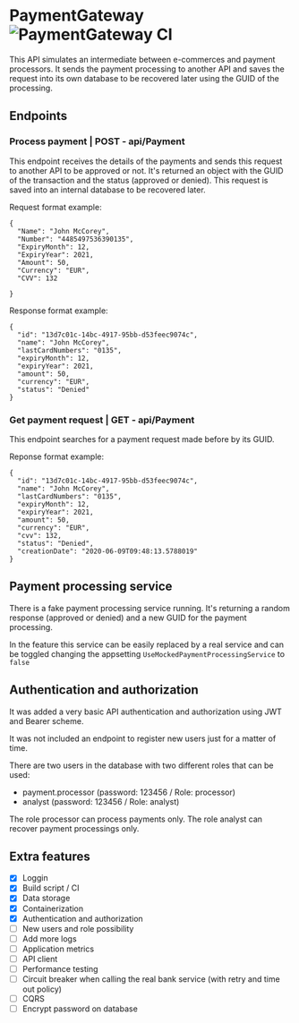 # PaymentGateway ![PaymentGateway CI](https://github.com/HenriqueGouvea/PaymentGateway/workflows/PaymentGateway%20CI/badge.svg)
This API simulates an intermediate between e-commerces and payment processors. It sends the payment processing to another API and saves the request into its own database to be recovered later using the GUID of the processing.

## Endpoints

### Process payment | POST - api/Payment

This endpoint receives the details of the payments and sends this request to another API to be approved or not. It's returned an object with the GUID of the transaction and the status (approved or denied). This request is saved into an internal database to be recovered later.

Request format example:
```
{
  "Name": "John McCorey",
  "Number": "4485497536390135",
  "ExpiryMonth": 12,
  "ExpiryYear": 2021,
  "Amount": 50,
  "Currency": "EUR",
  "CVV": 132

}
```

Response format example:
```
{
  "id": "13d7c01c-14bc-4917-95bb-d53feec9074c",
  "name": "John McCorey",
  "lastCardNumbers": "0135",
  "expiryMonth": 12,
  "expiryYear": 2021,
  "amount": 50,
  "currency": "EUR",
  "status": "Denied"
}
```

### Get payment request | GET - api/Payment

This endpoint searches for a payment request made before by its GUID.

Reponse format example:
```
{
  "id": "13d7c01c-14bc-4917-95bb-d53feec9074c",
  "name": "John McCorey",
  "lastCardNumbers": "0135",
  "expiryMonth": 12,
  "expiryYear": 2021,
  "amount": 50,
  "currency": "EUR",
  "cvv": 132,
  "status": "Denied",
  "creationDate": "2020-06-09T09:48:13.5788019"
}
```

## Payment processing service

There is a fake payment processing service running. It's returning a random response (approved or denied) and a new GUID for the payment processing.

In the feature this service can be easily replaced by a real service and can be toggled changing the appsetting ```UseMockedPaymentProcessingService``` to ```false```

## Authentication and authorization

It was added a very basic API authentication and authorization using JWT and Bearer scheme.

It was not included an endpoint to register new users just for a matter of time.

There are two users in the database with two different roles that can be used:
- payment.processor (password: 123456 / Role: processor)
- analyst (password: 123456 / Role: analyst)

The role processor can process payments only. The role analyst can recover payment processings only.

## Extra features
- [x] Loggin
- [x] Build script / CI
- [x] Data storage
- [x] Containerization
- [x] Authentication and authorization
- [ ] New users and role possibility
- [ ] Add more logs
- [ ] Application metrics
- [ ] API client
- [ ] Performance testing
- [ ] Circuit breaker when calling the real bank service (with retry and time out policy)
- [ ] CQRS
- [ ] Encrypt password on database
